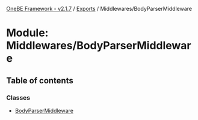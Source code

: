 [OneBE Framework - v2.1.7](../README.md) / [Exports](../modules.md) / Middlewares/BodyParserMiddleware

# Module: Middlewares/BodyParserMiddleware

## Table of contents

### Classes

- [BodyParserMiddleware](../classes/Middlewares_BodyParserMiddleware.BodyParserMiddleware.md)
